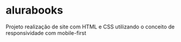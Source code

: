 # alurabooks
Projeto realização de site com HTML e CSS utilizando o conceito de responsividade com mobile-first
